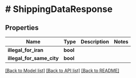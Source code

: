 # # ShippingDataResponse

## Properties

Name | Type | Description | Notes
------------ | ------------- | ------------- | -------------
**illegal_for_iran** | **bool** |  |
**illegal_for_same_city** | **bool** |  |

[[Back to Model list]](../../README.md#models) [[Back to API list]](../../README.md#endpoints) [[Back to README]](../../README.md)
